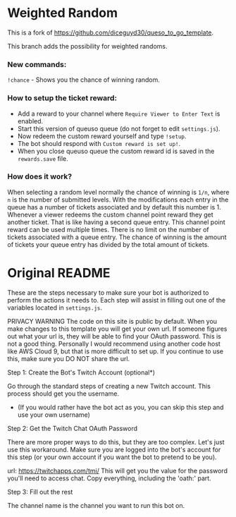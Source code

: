 # Weighted Random

This is a fork of https://github.com/diceguyd30/queso_to_go_template.

This branch adds the possibility for weighted randoms.

### New commands:

`!chance` - Shows you the chance of winning random. 

### How to setup the ticket reward:

* Add a reward to your channel where `Require Viewer to Enter Text` is enabled.
* Start this version of queuso queue (do not forget to edit `settings.js`).
* Now redeem the custom reward yourself and type `!setup`.
* The bot should respond with `Custom reward is set up!`.
* When you close queuso queue the custom reward id is saved in the `rewards.save` file.

### How does it work?

When selecting a random level normally the chance of winning is `1/n`, where `n` is the number of submitted levels.
With the modifications each entry in the queue has a number of tickets associated and by default this number is 1.
Whenever a viewer redeems the custom channel point reward they get another ticket. That is like having a second queue entry.
This channel point reward can be used multiple times. There is no limit on the number of tickets associated with a queue entry.
The chance of winning is the amount of tickets your queue entry has divided by the total amount of tickets.

# Original README


These are the steps necessary to make sure your bot is authorized to perform the
actions it needs to.  Each step will assist in filling out one of the variables
located in `settings.js`.

PRIVACY WARNING
The code on this site is public by default. When you make changes to this
template you will get your own url. If someone figures out what your url is, 
they will be able to find your OAuth password. This is not a good thing.
Personally I would recommend using another code host like AWS Cloud 9, but
that is more difficult to set up. If you continue to use this, make sure
you DO NOT share the url.


Step 1: Create the Bot's Twitch Account (optional*)

Go through the standard steps of creating a new Twitch account.
This process should get you the username.  

* (If you would rather have the bot act as you, you can skip 
this step and use your own username)


Step 2: Get the Twitch Chat OAuth Password

There are more proper ways to do this, but they are too complex.  Let's
just use this workaround.  Make sure you are logged into the bot's account for
this step (or your own account if you want the bot to pretend to be you).

url: https://twitchapps.com/tmi/
This will get you the value for the password you'll need to access chat. Copy
everything, including the 'oath:' part.


Step 3: Fill out the rest

The channel name is the channel you want to run this bot on.
